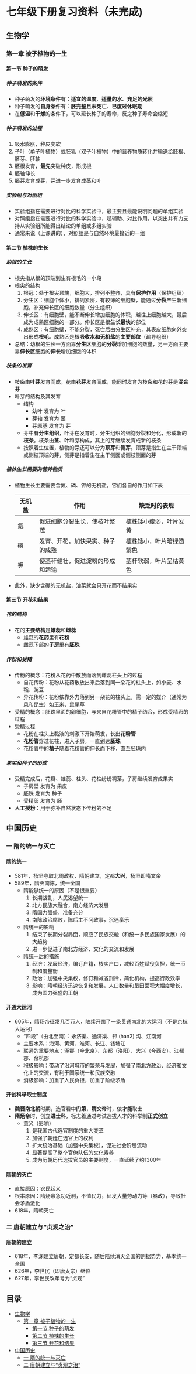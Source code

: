 # 七年级下册复习资料（未完成)

## 生物学

### 第一章 被子植物的一生

#### 第一节 种子的萌发

##### 种子萌发的条件
- 种子萌发的**环境条件**有：**适宜的温度**、**适量的水**、**充足的光照**
- 种子萌发的**自身条件**有：**胚完整且未死亡**、**已度过休眠期**
- 在**低温**和**干燥**的条件下，可以延长种子的寿命，反之种子寿命会缩短

##### 种子萌发的过程
1. 吸水膨胀，种皮变软
2. 子叶（单子叶植物）或胚乳（双子叶植物）中的营养物质转化并输送给胚根、胚芽、胚轴
3. 胚根发育，**最先**突破种皮，形成根
4. 胚轴伸长
5. 胚芽发育成芽，芽进一步发育成茎和叶

##### 实验组与对照组
- 实验组指在需要进行对比的科学实验中，最主要且最能说明问题的单组实验
- 对照组指在需要进行对比的科学实验中，起辅助、对比作用，以突出并有力支持从实验组所能得出结论的单组或多组实验
- 通常来说（上课讲的），对照组是与自然环境最接近的一组

#### 第二节 植株的生长

##### 幼根的生长
- 根尖指从根的顶端到生有根毛的一小段
- 根尖的结构
  1. 根冠：处于根尖顶端，细胞大，排列不整齐，具有**保护作用**（保护组织）
  2. 分生区：细胞个体小，排列紧密，有较薄的细胞壁，能通过**分裂**产生新细胞，补充伸长区的细胞数量（分生组织）
  3. 伸长区：有细胞壁，能不断伸长增加细胞的体积，越往上细胞越大，最后成为成熟区细胞的一部分。伸长区是根**生长最快**的部位
  4. 成熟区：有细胞壁，不能分裂，死亡后由分生区补充，其表皮细胞向外突出形成**根毛**。成熟区是根**吸收水和无机盐**的**主要部位**（疏导组织）
- 总结：幼根的生长一方面靠**分生区**细胞的**分裂**增加细胞的数量，另一方面主要靠**伸长区**细胞的**伸长**增加细胞的体积

##### 枝条的发育
- 枝条由**叶芽**发育而成，花由**花芽**发育而成，能同时发育为枝条和花的芽是**混合芽**
- 叶芽的结构及其发育
  - 结构
    - 幼叶 发育为 叶
    - 芽轴 发育为 茎
    - 芽原基 发育为 芽
  - 芽中有**分生组织**，叶芽在发育时，分生组织的细胞分裂和分化，形成新的**枝条**。枝条由**茎**、**叶**和**芽**构成，其上的芽继续发育成新的枝条
  - 按照着生位置，植物的芽还可以分为**顶芽**和**侧芽**。顶芽是指生在主干顶端或侧枝顶端的芽，侧芽是指着生在主干侧面或侧枝侧面的芽

##### 植株生长需要的营养物质
  - 植物生长主要需要含氮、磷、钾的无机盐，它们各自的作用如下表

    | 无机盐 | 作用                             | 缺乏时的表现             |
    | ------ | -------------------------------- | ------------------------ |
    | 氮     | 促进细胞分裂生长，使枝叶繁茂     | 植株矮小瘦弱，叶片发黄   |
    | 磷     | 发育、开花，加快果实、种子的成熟 | 植株矮小，叶片暗绿透紫色 |
    | 钾     | 使茎秆健壮，促进淀粉的形成和运输 | 茎杆软弱，叶片呈枯黄色   |

  - 此外，缺少含硼的无机盐，油菜就会只开花而不结果实

#### 第三节 开花和结果

##### 花的结构
- 花的**主要结构**是**雄蕊**和**雌蕊**
  - 雄蕊的**花药**里有**花粉**
  - 雌蕊下部的**子房**里有**胚珠**

##### 传粉和受精
- 传粉的概念：花粉从花药中散放而落到雌蕊柱头上的过程
  - 自花传粉：花粉从花药散放出来后落到同一朵花的柱头上，如小麦、水稻、豌豆
  - 异花传粉：花粉依靠外力落到另一朵花的柱头上，需一定的媒介（通常为风和昆虫）如玉米、鼠尾草
- 受精的概念：胚珠里面的卵细胞，与来自花粉管中的精子结合，形成受精卵的过程
- 受精过程
  - 花粉在柱头上黏液的刺激下开始萌发，长出**花粉管**
  - **花粉管**穿过花柱，进入子房，一直到达**胚珠**
  - 花粉管中的**精子**随着花粉管的伸长而下移，直至胚珠内

##### 果实和种子的形成
- 受精完成后，花瓣、雄蕊、柱头、花柱纷纷凋落，子房继续发育成果实
  - 子房壁 发育为 果皮
  - 胚珠 发育为 种子
  - 受精卵 发育为 胚
- **人工授粉**：用于弥补自然状态下传粉的不足

## 中国历史

### 一 隋的统一与灭亡

#### 隋的统一
- 581年，杨坚夺取北周政权，隋朝建立，定都**大兴**，杨坚即隋文帝
- 589年，隋灭南陈，统一全国
  - 隋能够统一的原因（不是很重要）
    1. 长期战乱，人民渴望统一
    2. 北方民族大融合，南方经济大发展
    3. 隋国力强盛，准备充分
    4. 南陈政治腐败，陈后主不问政事，沉迷享乐
  - 隋统一的影响
    1. 结束了长期分裂局面，顺应了民族交融（和统一多民族国家发展）的大趋势
    2. 进一步促进了南北方经济、文化的交流和发展
  - 隋统一后的措施
    1. 经济：发展经济，编订户籍，核实户口，减轻百姓赋役负担，统一币制和度量衡
    2. 政治：加强中央集权，修订和减省刑律，简化机构，提高行政效率
    3. 影响：隋朝经济迅速恢复和发展，人口数量和垦田面积大幅度增长，成为国力强盛的王朝

#### 开通大运河
- 605年，隋炀帝征发几百万人，陆续开凿了一条贯通南北的大运河（不是京杭大运河）
  - “四段”（由北至南）：永济渠、通济渠、邗 (han2) 沟、江南河
  - 主要水系：海河、黄河、淮河、长江、钱塘江
  - 联通的重要地点：涿郡（今北京）、东都（洛阳）、大兴（今西安）、江都郡、余杭郡
  - 积极影响：带动了沿河城市的繁荣与发展，加强了南北方政治、经济和文化上的交流，有利于国家统一和民族交融
  - 消极影响：加重了人民负担，加重了阶级矛盾

#### 开创科举取士制度
- **魏晋南北朝**时期，选官看中**门第**，**隋文帝**时，依**才能**取士
- **隋炀帝**时，创立**进士科**，标志着通过考试选拔人才的科举制**正式创立**
  - 意义（影响）
    1. 是我国古代选官制度的重大变革
    2. 加强了朝廷在选官上的权利
    3. 扩大统治基础（加强中央集权），促进社会阶层流动
    4. 显著提高了整个官僚队伍的文化素养
    5. 成为历朝历代选拔官员的主要制度，一直延续了约1300年

#### 隋朝的灭亡
- 直接原因：农民起义
- 根本原因：隋炀帝急功近利，不恤民力，征发大量劳动力等（暴政），导致社会矛盾激化
- 618年，隋朝灭亡

### 二 唐朝建立与“贞观之治”

#### 唐朝的建立
- 618年，李渊建立唐朝，定都长安，随后陆续消灭全国的割据势力，基本统一全国
- 626年，李世民（即唐太宗）继位
- 627年，李世民改年号为“贞观”

## 目录
- [生物学](#生物学)
  - [第一章 被子植物的一生](#第一章-被子植物的一生)
    - [第一节 种子的萌发](#第一节-种子的萌发)
    - [第二节 植株的生长](#第二节-植株的生长)
    - [第三节 开花和结果](#第三节-开花和结果)
- [中国历史](#中国历史)
  - [一 隋的统一与灭亡](#一-隋的统一与灭亡)
  - [二 唐朝建立与“贞观之治”](#二-唐朝建立与“贞观之治”)
